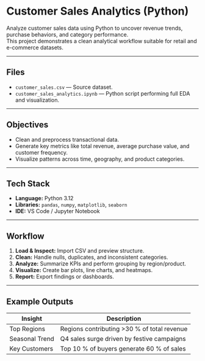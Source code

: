 # Customer Sales Analytics (Python)

Analyze customer sales data using Python to uncover revenue trends, purchase behaviors, and category performance.  
This project demonstrates a clean analytical workflow suitable for retail and e-commerce datasets.

---

## Files
- `customer_sales.csv` — Source dataset.
- `customer_sales_analytics.ipynb` — Python script performing full EDA and visualization.

---

## Objectives
- Clean and preprocess transactional data.
- Generate key metrics like total revenue, average purchase value, and customer frequency.
- Visualize patterns across time, geography, and product categories.

---

## Tech Stack
- **Language:** Python 3.12  
- **Libraries:** `pandas`, `numpy`, `matplotlib`, `seaborn`  
- **IDE:** VS Code / Jupyter Notebook  

---

## Workflow
1. **Load & Inspect:** Import CSV and preview structure.  
2. **Clean:** Handle nulls, duplicates, and inconsistent categories.  
3. **Analyze:** Summarize KPIs and perform grouping by region/product.  
4. **Visualize:** Create bar plots, line charts, and heatmaps.  
5. **Report:** Export findings or dashboards.

---

## Example Outputs
| Insight | Description |
|----------|--------------|
| Top Regions | Regions contributing >30 % of total revenue |
| Seasonal Trend | Q4 sales surge driven by festive campaigns |
| Key Customers | Top 10 % of buyers generate 60 % of sales |

